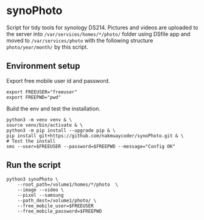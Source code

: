 # synoPhoto

Script for tidy tools for synology DS214.
Pictures and videos are uploaded to the server into `/var/services/homes/*/photo/` folder using DSfile app and moved to
`/var/services/photo` with the following structure `photo/year/month/` by this script.

## Environment setup

Export free mobile user id and password.

```shell
export FREEUSER="freeuser"
export FREEPWD="pwd"
````

Build the env and test the installation.
```shell
python3 -m venv venv & \
source venv/bin/activate & \
python3 -m pip install --upgrade pip & \
pip install git+https://github.com/nakmuaycoder/synoPhoto.git & \
# Test the install
sms --user=$FREEUSER --password=$FREEPWD --message="Config OK"
```

## Run the script

```shell
python3 synoPhoto \
    --root_path=/volume1/homes/*/photo  \
    --image --video \
    --pixel --samsung
    --path_dest=/volume1/photo/ \
    --free_mobile_user=$FREEUSER
    --free_mobile_password=$FREEPWD
```